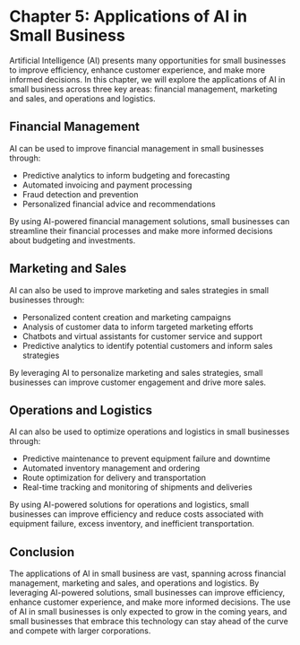 Chapter 5: Applications of AI in Small Business
===============================================

Artificial Intelligence (AI) presents many opportunities for small businesses to improve efficiency, enhance customer experience, and make more informed decisions. In this chapter, we will explore the applications of AI in small business across three key areas: financial management, marketing and sales, and operations and logistics.

Financial Management
--------------------

AI can be used to improve financial management in small businesses through:

* Predictive analytics to inform budgeting and forecasting
* Automated invoicing and payment processing
* Fraud detection and prevention
* Personalized financial advice and recommendations

By using AI-powered financial management solutions, small businesses can streamline their financial processes and make more informed decisions about budgeting and investments.

Marketing and Sales
-------------------

AI can also be used to improve marketing and sales strategies in small businesses through:

* Personalized content creation and marketing campaigns
* Analysis of customer data to inform targeted marketing efforts
* Chatbots and virtual assistants for customer service and support
* Predictive analytics to identify potential customers and inform sales strategies

By leveraging AI to personalize marketing and sales strategies, small businesses can improve customer engagement and drive more sales.

Operations and Logistics
------------------------

AI can also be used to optimize operations and logistics in small businesses through:

* Predictive maintenance to prevent equipment failure and downtime
* Automated inventory management and ordering
* Route optimization for delivery and transportation
* Real-time tracking and monitoring of shipments and deliveries

By using AI-powered solutions for operations and logistics, small businesses can improve efficiency and reduce costs associated with equipment failure, excess inventory, and inefficient transportation.

Conclusion
----------

The applications of AI in small business are vast, spanning across financial management, marketing and sales, and operations and logistics. By leveraging AI-powered solutions, small businesses can improve efficiency, enhance customer experience, and make more informed decisions. The use of AI in small businesses is only expected to grow in the coming years, and small businesses that embrace this technology can stay ahead of the curve and compete with larger corporations.
